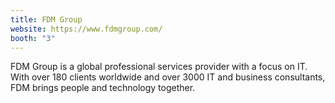 ```yaml
---
title: FDM Group
website: https://www.fdmgroup.com/
booth: "3"
---
```


FDM Group is a global professional services provider with a focus on IT. With over 180 clients worldwide and over 3000 IT and business consultants, FDM brings people and technology together.


